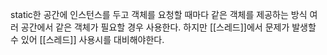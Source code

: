 static한 공간에 인스턴스를 두고 객체를 요청할 때마다 같은 객체를 제공하는 방식
여러 공간에서 같은 객체가 필요할 경우 사용한다.
하지만 [[스레드]]에서 문제가 발생할 수 있어 [[스레드]] 사용시를 대비해야한다.
